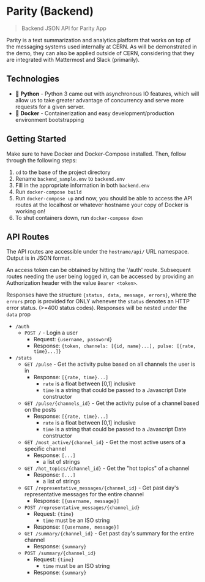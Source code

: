 # Parity (Backend)
> Backend JSON API for Parity App

Parity is a text summarization and analytics platform that works on top of the messaging systems used internally at CERN. As will be demonstrated in the demo, they can also be applied outside of CERN, considering that they are integrated with Mattermost and Slack (primarily).

## Technologies
* 🐍 **Python** - Python 3 came out with asynchronous IO features, which will allow us to take greater advantage of concurrency and serve more requests for a given server.
* 🐋 **Docker** - Containerization and easy development/production environment bootstrapping

## Getting Started
Make sure to have Docker and Docker-Compose installed. Then, follow through the following steps:
1. `cd` to the base of the project directory
2. Rename `backend_sample.env` to `backend.env`
3. Fill in the appropriate information in both `backend.env`
4. Run `docker-compose build`
5. Run `docker-compose up` and now, you should be able to access the API routes at the localhost or whatever hostname your copy of Docker is working on!
6. To shut containers down, run `docker-compose down`

## API Routes
The API routes are accessible under the `hostname/api/` URL namespace. Output is in JSON format.

An access token can be obtained by hitting the '/auth' route. Subsequent routes needing the user being logged in, can be accessed by providing an Authorization header with the value `Bearer <token>`.

Responses have the structure `{status, data, message, errors}`, where the `errors` prop is provided for ONLY whenever the `status` denotes an HTTP error status. (>=400 status codes). Responses will be nested under the `data` prop

* `/auth`
  * `POST /` - Login a user
    * Request: `{username, password}`
    * Response: `{token, channels: [{id, name}...], pulse: [{rate, time}...]}`
* `/stats`
  * `GET /pulse` - Get the activity pulse based on all channels the user is in
    * Response: `[{rate, time}...]`
      * `rate` is a float between [0,1] inclusive
      * `time` is a string that could be passed to a Javascript Date constructor
  * `GET /pulse/{channels_id}` - Get the activity pulse of a channel based on the posts
    * Response: `[{rate, time}...]`
      * `rate` is a float between [0,1] inclusive
      * `time` is a string that could be passed to a Javascript Date constructor
  * `GET /most_active/{channel_id}` - Get the most active users of a specific channel
    * Response: `[...]`
      * a list of strings
  * `GET /hot_topics/{channel_id}` - Get the "hot topics" of a channel
    * Response: `[...]`
      * a list of strings
  * `GET /representative_messages/{channel_id}` - Get past day's representative messages for the entire channel
    * Response: `[{username, message}]`
  * `POST /representative_messages/{channel_id}`
    * Request: `{time}`
      * `time` must be an ISO string
    * Response: `[{username, message}]`
  * `GET /summary/{channel_id}` - Get past day's summary for the entire channel
    * Response: `{summary}`
  * `POST /summary/{channel_id}`
    * Request: `{time}`
      * `time` must be an ISO string
    * Response: `{summary}`
